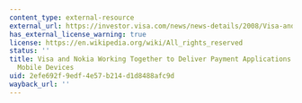 ```yaml
---
content_type: external-resource
external_url: https://investor.visa.com/news/news-details/2008/Visa-and-Nokia-Working-Together-to-Deliver-Payment-Applications-for-Next-Generation-Mobile-Devices/default.aspx
has_external_license_warning: true
license: https://en.wikipedia.org/wiki/All_rights_reserved
status: ''
title: Visa and Nokia Working Together to Deliver Payment Applications for Next Generation
  Mobile Devices
uid: 2efe692f-9edf-4e57-b214-d1d8488afc9d
wayback_url: ''
---
```

